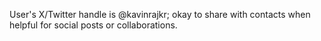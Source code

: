 User's X/Twitter handle is @kavinrajkr; okay to share with contacts when helpful for social posts or collaborations.